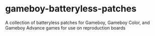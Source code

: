 # gameboy-batteryless-patches
A collection of batteryless patches for Gameboy, Gameboy Color, and Gameboy Advance games for use on reproduction boards
